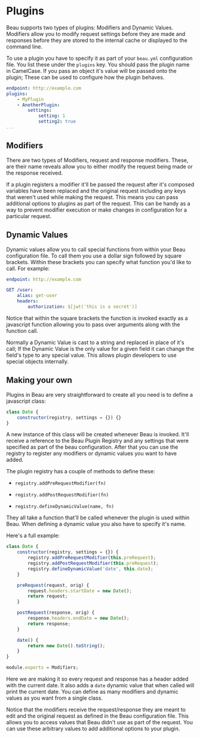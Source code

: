 # Plugins

Beau supports two types of plugins: Modifiers and Dynamic Values. Modifiers
allow you to modify request settings before they are made and responses before
they are stored to the internal cache or displayed to the command line.

To use a plugin you have to specify it as part of your `beau.yml` configuration
file. You list these under the `plugins` key. You should pass the plugin name in
CamelCase. If you pass an object it's value will be passed onto the plugin;
These can be used to configure how the plugin behaves.

```yaml
endpoint: http://example.com
plugins:
    - MyPlugin
    - AnotherPlugin:
        settings:
            setting: 1
            setting2: true
...
```

## Modifiers

There are two types of Modifiers, request and response modifiers. These, are
their name reveals allow you to either modify the request being made or the
response received.

If a plugin registers a modifier it'll be passed the request after it's composed
variables have been replaced and the original request including any keys that
weren't used while making the request. This means you can pass additional
options to plugins as part of the request. This can be handy as a way to prevent
modifier execution or make changes in configuration for a particular request.

## Dynamic Values

Dynamic values allow you to call special functions from within your Beau
configuration file. To call them you use a dollar sign followed by square
brackets. Within these brackets you can specify what function you'd like to
call. For example:

```yaml
endpoint: http://example.com

GET /user:
    alias: get-user
    headers:
        authorization: $[jwt('this is a secret')]
```

Notice that within the square brackets the function is invoked exactly as a
javascript function allowing you to pass over arguments along with the function
call.

Normally a Dynamic Value is cast to a string and replaced in place of it's call;
If the Dynamic Value is the only value for a given field it can change the
field's type to any special value. This allows plugin developers to use special
objects internally.

## Making your own

Plugins in Beau are very straightforward to create all you need is to define a
javascript class:

```javascript
class Date {
    constructor(registry, settings = {}) {}
}
```

A new instance of this class will be created whenever Beau is invoked. It'll
receive a reference to the Beau Plugin Registry and any settings that were
specified as part of the beau configuration. After that you can use the registry
to register any modifiers or dynamic values you want to have added.

The plugin registry has a couple of methods to define these:

* `registry.addPreRequestModifier(fn)`

* `registry.addPostRequestModifier(fn)`

* `registry.defineDynamicValue(name, fn)`

They all take a function that'll be called whenever the plugin is used within
Beau. When defining a dynamic value you also have to specify it's name.

Here's a full example:

```javascript
class Date {
    constructor(registry, settings = {}) {
        registry.addPreRequestModifier(this.preRequest);
        registry.addPostRequestModifier(this.preRequest);
        registry.defineDynamicValue('date', this.date);
    }

    preRequest(request, orig) {
        request.headers.startDate = new Date();
        return request;
    }

    postRequest(response, orig) {
        response.headers.endDate = new Date();
        return response;
    }

    date() {
        return new Date().toString();
    }
}

module.exports = Modifiers;
```

Here we are making it so every request and response has a header added with the
current date. It also adds a `date` dynamic value that when called will print
the current date. You can define as many modifiers and dynamic values as you
want from a single class.

Notice that the modifiers receive the request/response they are meant to edit
and the original request as defined in the Beau configuration file. This allows
you to access values that Beau didn't use as part of the request. You can use
these arbitrary values to add additional options to your plugin.
